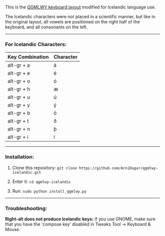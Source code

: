 This is the [QGMLWY keyboard layout](http://mkweb.bcgsc.ca/carpalx/) modified for Icelandic language use.

The Icelandic characters were not placed in a scientific manner, but like in the original layout, all vowels are positioned on the right half of the keyboard, and all consonants on the left.

---
### For Icelandic Characters:
| Key Combination | Character |
| --- | --- |
| alt-gr + a | á |
| alt-gr + e | é |
| alt-gr + o | ó |
| alt-gr + h | æ |
| alt-gr + u | ú |
| alt-gr + y | ý |
| alt-gr + b | ö |
| alt-gr + t | ð |
| alt-gr + n | þ |
| alt-gr + i | í |

---
### Installation:

1. Clone this repository: `git clone https://github.com/ArniDagur/qgmlwy-icelandic.git`

2. Enter it: `cd qgmlwy-icelandic`

3. Run: `sudo python install_qgmlwy.py`

---
### Troubleshooting:
**Right-alt does not produce Icelandic keys:** If you use GNOME, make sure that you have the 'compose key' disabled in Tweaks Tool -> Keyboard & Mouse.
